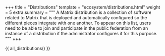 +++
title = "Distributions"
template = "ecosystem/distributions.html"
weight = 5
extra.summary = """
A Matrix distribution is a collection of software related to Matrix that is deployed and automatically configured so the different pieces integrate with one another. To appear on this list, users need to be able to join and participate in the public federation from an instance of a distribution if the administrator configures it for this purpose.
"""
+++

{{ all_distributions() }}
